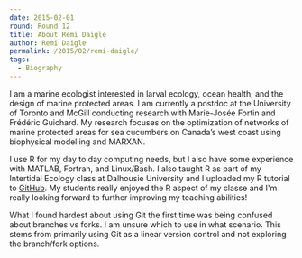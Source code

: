 ```yaml
---
date: 2015-02-01
round: Round 12
title: About Remi Daigle
author: Remi Daigle
permalink: /2015/02/remi-daigle/
tags:
  - Biography
---
```

I am a marine ecologist interested in larval ecology, ocean health, and the design of marine protected areas. I am currently a postdoc at the University of Toronto and McGill conducting research with Marie-Josée Fortin and Frédéric Guichard. My research focuses on the optimization of networks of marine protected areas for sea cucumbers on Canada’s west coast using biophysical modelling and MARXAN.

I use R for my day to day computing needs, but I also have some experience with MATLAB, Fortran, and Linux/Bash. I also taught R as part of my Intertidal Ecology class at Dalhousie University and I uploaded my R tutorial to [GitHub](https://github.com/remi-daigle/R_tutorial_ocean). My students really enjoyed the R aspect of my classe and I'm really looking forward to further improving my teaching abilities!

What I found hardest about using Git the first time was being confused about branches vs forks. I am unsure which to use in what scenario. This stems from primarily using Git as a linear version control and not exploring the branch/fork options.
